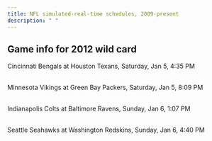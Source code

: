 ```yaml
---
title: NFL simulated-real-time schedules, 2009-present
description: " "
---
```


## Game info for 2012 wild card
Cincinnati Bengals at Houston Texans, Saturday, Jan 5, 4:35 PM

<br/>Minnesota Vikings at Green Bay Packers, Saturday, Jan 5, 8:09 PM

<br/>Indianapolis Colts at Baltimore Ravens, Sunday, Jan 6, 1:07 PM

<br/>Seattle Seahawks at Washington Redskins, Sunday, Jan 6, 4:40 PM

